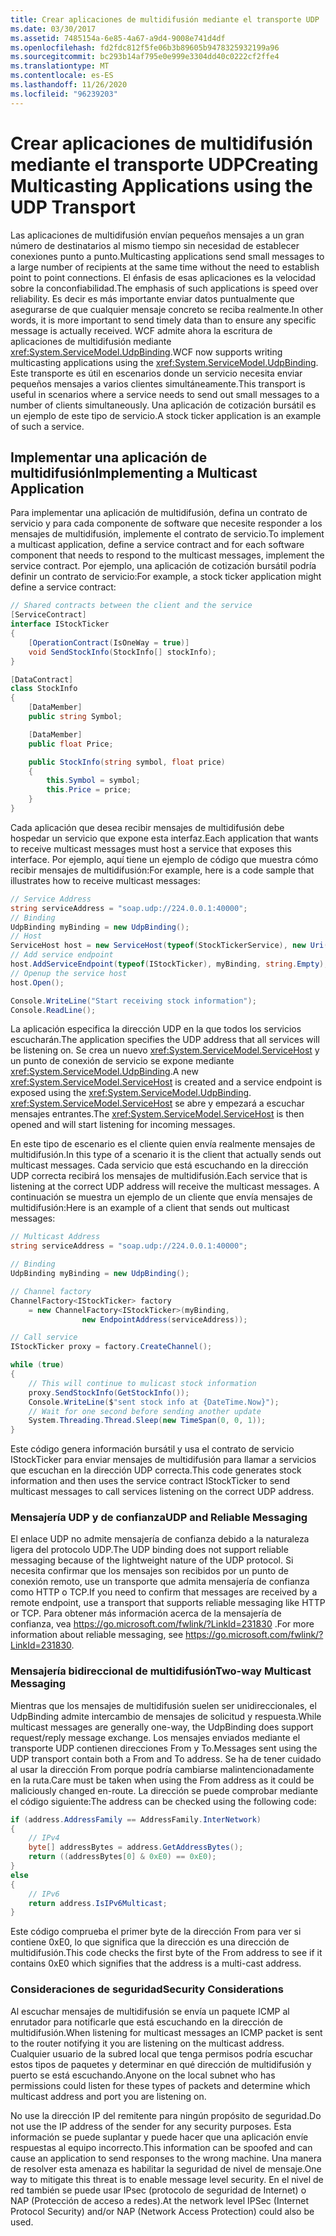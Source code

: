 ```yaml
---
title: Crear aplicaciones de multidifusión mediante el transporte UDP
ms.date: 03/30/2017
ms.assetid: 7485154a-6e85-4a67-a9d4-9008e741d4df
ms.openlocfilehash: fd2fdc812f5fe06b3b89605b9478325932199a96
ms.sourcegitcommit: bc293b14af795e0e999e3304dd40c0222cf2ffe4
ms.translationtype: MT
ms.contentlocale: es-ES
ms.lasthandoff: 11/26/2020
ms.locfileid: "96239203"
---
```

# <a name="creating-multicasting-applications-using-the-udp-transport"></a><span data-ttu-id="7d5c1-102">Crear aplicaciones de multidifusión mediante el transporte UDP</span><span class="sxs-lookup"><span data-stu-id="7d5c1-102">Creating Multicasting Applications using the UDP Transport</span></span>

<span data-ttu-id="7d5c1-103">Las aplicaciones de multidifusión envían pequeños mensajes a un gran número de destinatarios al mismo tiempo sin necesidad de establecer conexiones punto a punto.</span><span class="sxs-lookup"><span data-stu-id="7d5c1-103">Multicasting applications send small messages to a large number of recipients at the same time without the need to establish point to point connections.</span></span> <span data-ttu-id="7d5c1-104">El énfasis de esas aplicaciones es la velocidad sobre la conconfiabilidad.</span><span class="sxs-lookup"><span data-stu-id="7d5c1-104">The emphasis of such applications is speed over reliability.</span></span> <span data-ttu-id="7d5c1-105">Es decir es más importante enviar datos puntualmente que asegurarse de que cualquier mensaje concreto se reciba realmente.</span><span class="sxs-lookup"><span data-stu-id="7d5c1-105">In other words, it is more important to send timely data than to ensure any specific message is actually received.</span></span> <span data-ttu-id="7d5c1-106">WCF admite ahora la escritura de aplicaciones de multidifusión mediante <xref:System.ServiceModel.UdpBinding>.</span><span class="sxs-lookup"><span data-stu-id="7d5c1-106">WCF now supports writing multicasting applications using the <xref:System.ServiceModel.UdpBinding>.</span></span> <span data-ttu-id="7d5c1-107">Este transporte es útil en escenarios donde un servicio necesita enviar pequeños mensajes a varios clientes simultáneamente.</span><span class="sxs-lookup"><span data-stu-id="7d5c1-107">This transport is useful in scenarios where a service needs to send out small messages to a number of clients simultaneously.</span></span> <span data-ttu-id="7d5c1-108">Una aplicación de cotización bursátil es un ejemplo de este tipo de servicio.</span><span class="sxs-lookup"><span data-stu-id="7d5c1-108">A stock ticker application is an example of such a service.</span></span>  
  
## <a name="implementing-a-multicast-application"></a><span data-ttu-id="7d5c1-109">Implementar una aplicación de multidifusión</span><span class="sxs-lookup"><span data-stu-id="7d5c1-109">Implementing a Multicast Application</span></span>  

 <span data-ttu-id="7d5c1-110">Para implementar una aplicación de multidifusión, defina un contrato de servicio y para cada componente de software que necesite responder a los mensajes de multidifusión, implemente el contrato de servicio.</span><span class="sxs-lookup"><span data-stu-id="7d5c1-110">To implement a multicast application, define a service contract and for each software component that needs to respond to the multicast messages, implement the service contract.</span></span> <span data-ttu-id="7d5c1-111">Por ejemplo, una aplicación de cotización bursátil podría definir un contrato de servicio:</span><span class="sxs-lookup"><span data-stu-id="7d5c1-111">For example, a stock ticker application might define a service contract:</span></span>  
  
```csharp
// Shared contracts between the client and the service  
[ServiceContract]
interface IStockTicker
{
    [OperationContract(IsOneWay = true)]
    void SendStockInfo(StockInfo[] stockInfo);
}

[DataContract]
class StockInfo
{
    [DataMember]
    public string Symbol;

    [DataMember]
    public float Price;

    public StockInfo(string symbol, float price)
    {
        this.Symbol = symbol;
        this.Price = price;
    }
}
```  
  
 <span data-ttu-id="7d5c1-112">Cada aplicación que desea recibir mensajes de multidifusión debe hospedar un servicio que expone esta interfaz.</span><span class="sxs-lookup"><span data-stu-id="7d5c1-112">Each application that wants to receive multicast messages must host a service that exposes this interface.</span></span>  <span data-ttu-id="7d5c1-113">Por ejemplo, aquí tiene un ejemplo de código que muestra cómo recibir mensajes de multidifusión:</span><span class="sxs-lookup"><span data-stu-id="7d5c1-113">For example, here is a code sample that illustrates how to receive multicast messages:</span></span>  
  
```csharp
// Service Address
string serviceAddress = "soap.udp://224.0.0.1:40000";
// Binding
UdpBinding myBinding = new UdpBinding();
// Host
ServiceHost host = new ServiceHost(typeof(StockTickerService), new Uri(serviceAddress));
// Add service endpoint
host.AddServiceEndpoint(typeof(IStockTicker), myBinding, string.Empty);
// Openup the service host
host.Open();

Console.WriteLine("Start receiving stock information");
Console.ReadLine();
```  
  
 <span data-ttu-id="7d5c1-114">La aplicación especifica la dirección UDP en la que todos los servicios escucharán.</span><span class="sxs-lookup"><span data-stu-id="7d5c1-114">The application specifies the UDP address that all services will be listening on.</span></span> <span data-ttu-id="7d5c1-115">Se crea un nuevo <xref:System.ServiceModel.ServiceHost> y un punto de conexión de servicio se expone mediante <xref:System.ServiceModel.UdpBinding>.</span><span class="sxs-lookup"><span data-stu-id="7d5c1-115">A new <xref:System.ServiceModel.ServiceHost> is created and a service endpoint is exposed using the <xref:System.ServiceModel.UdpBinding>.</span></span> <span data-ttu-id="7d5c1-116"><xref:System.ServiceModel.ServiceHost> se abre y empezará a escuchar mensajes entrantes.</span><span class="sxs-lookup"><span data-stu-id="7d5c1-116">The <xref:System.ServiceModel.ServiceHost> is then opened and will start listening for incoming messages.</span></span>  
  
 <span data-ttu-id="7d5c1-117">En este tipo de escenario es el cliente quien envía realmente mensajes de multidifusión.</span><span class="sxs-lookup"><span data-stu-id="7d5c1-117">In this type of a scenario it is the client that actually sends out multicast messages.</span></span> <span data-ttu-id="7d5c1-118">Cada servicio que está escuchando en la dirección UDP correcta recibirá los mensajes de multidifusión.</span><span class="sxs-lookup"><span data-stu-id="7d5c1-118">Each service that is listening at the correct UDP address will receive the multicast messages.</span></span> <span data-ttu-id="7d5c1-119">A continuación se muestra un ejemplo de un cliente que envía mensajes de multidifusión:</span><span class="sxs-lookup"><span data-stu-id="7d5c1-119">Here is an example of a client that sends out multicast messages:</span></span>  
  
```csharp
// Multicast Address
string serviceAddress = "soap.udp://224.0.0.1:40000";

// Binding
UdpBinding myBinding = new UdpBinding();

// Channel factory
ChannelFactory<IStockTicker> factory
    = new ChannelFactory<IStockTicker>(myBinding,
                new EndpointAddress(serviceAddress));

// Call service
IStockTicker proxy = factory.CreateChannel();

while (true)
{
    // This will continue to mulicast stock information
    proxy.SendStockInfo(GetStockInfo());
    Console.WriteLine($"sent stock info at {DateTime.Now}");
    // Wait for one second before sending another update
    System.Threading.Thread.Sleep(new TimeSpan(0, 0, 1));
}
```  
  
 <span data-ttu-id="7d5c1-120">Este código genera información bursátil y usa el contrato de servicio IStockTicker para enviar mensajes de multidifusión para llamar a servicios que escuchan en la dirección UDP correcta.</span><span class="sxs-lookup"><span data-stu-id="7d5c1-120">This code generates stock information and then uses the service contract IStockTicker to send multicast messages to call services listening on the correct UDP address.</span></span>  
  
### <a name="udp-and-reliable-messaging"></a><span data-ttu-id="7d5c1-121">Mensajería UDP y de confianza</span><span class="sxs-lookup"><span data-stu-id="7d5c1-121">UDP and Reliable Messaging</span></span>  

  <span data-ttu-id="7d5c1-122">El enlace UDP no admite mensajería de confianza debido a la naturaleza ligera del protocolo UDP.</span><span class="sxs-lookup"><span data-stu-id="7d5c1-122">The UDP binding does not support reliable messaging because of the lightweight nature of the UDP protocol.</span></span> <span data-ttu-id="7d5c1-123">Si necesita confirmar que los mensajes son recibidos por un punto de conexión remoto, use un transporte que admita mensajería de confianza como HTTP o TCP.</span><span class="sxs-lookup"><span data-stu-id="7d5c1-123">If you need to confirm that messages are received by a remote endpoint, use a transport that supports reliable messaging like  HTTP or TCP.</span></span> <span data-ttu-id="7d5c1-124">Para obtener más información acerca de la mensajería de confianza, vea <https://go.microsoft.com/fwlink/?LinkId=231830> .</span><span class="sxs-lookup"><span data-stu-id="7d5c1-124">For more information about reliable messaging, see <https://go.microsoft.com/fwlink/?LinkId=231830>.</span></span>  
  
### <a name="two-way-multicast-messaging"></a><span data-ttu-id="7d5c1-125">Mensajería bidireccional de multidifusión</span><span class="sxs-lookup"><span data-stu-id="7d5c1-125">Two-way Multicast Messaging</span></span>  

 <span data-ttu-id="7d5c1-126">Mientras que los mensajes de multidifusión suelen ser unidireccionales, el UdpBinding admite intercambio de mensajes de solicitud y respuesta.</span><span class="sxs-lookup"><span data-stu-id="7d5c1-126">While multicast messages are generally one-way, the UdpBinding does support request/reply message exchange.</span></span> <span data-ttu-id="7d5c1-127">Los mensajes enviados mediante el transporte UDP contienen direcciones From y To.</span><span class="sxs-lookup"><span data-stu-id="7d5c1-127">Messages sent using the UDP transport contain both a From and To address.</span></span> <span data-ttu-id="7d5c1-128">Se ha de tener cuidado al usar la dirección From porque podría cambiarse malintencionadamente en la ruta.</span><span class="sxs-lookup"><span data-stu-id="7d5c1-128">Care must be taken when using the From address as it could be maliciously changed en-route.</span></span>  <span data-ttu-id="7d5c1-129">La dirección se puede comprobar mediante el código siguiente:</span><span class="sxs-lookup"><span data-stu-id="7d5c1-129">The address can be checked using the following code:</span></span>  
  
```csharp
if (address.AddressFamily == AddressFamily.InterNetwork)
{
    // IPv4
    byte[] addressBytes = address.GetAddressBytes();
    return ((addressBytes[0] & 0xE0) == 0xE0);
}
else
{
    // IPv6
    return address.IsIPv6Multicast;
}
```  
  
 <span data-ttu-id="7d5c1-130">Este código comprueba el primer byte de la dirección From para ver si contiene 0xE0, lo que significa que la dirección es una dirección de multidifusión.</span><span class="sxs-lookup"><span data-stu-id="7d5c1-130">This code checks the first byte of the From address to see if it contains 0xE0 which signifies that the address is a multi-cast address.</span></span>  
  
### <a name="security-considerations"></a><span data-ttu-id="7d5c1-131">Consideraciones de seguridad</span><span class="sxs-lookup"><span data-stu-id="7d5c1-131">Security Considerations</span></span>  

 <span data-ttu-id="7d5c1-132">Al escuchar mensajes de multidifusión se envía un paquete ICMP al enrutador para notificarle que está escuchando en la dirección de multidifusión.</span><span class="sxs-lookup"><span data-stu-id="7d5c1-132">When listening for multicast messages an ICMP packet is sent to the router notifying it you are listening on the multicast address.</span></span> <span data-ttu-id="7d5c1-133">Cualquier usuario de la subred local que tenga permisos podría escuchar estos tipos de paquetes y determinar en qué dirección de multidifusión y puerto se está escuchando.</span><span class="sxs-lookup"><span data-stu-id="7d5c1-133">Anyone on the local subnet who has permissions could listen for these types of packets and determine which multicast address and port you are listening on.</span></span>  
  
 <span data-ttu-id="7d5c1-134">No use la dirección IP del remitente para ningún propósito de seguridad.</span><span class="sxs-lookup"><span data-stu-id="7d5c1-134">Do not use the IP address of the sender for any security purposes.</span></span> <span data-ttu-id="7d5c1-135">Esta información se puede suplantar y puede hacer que una aplicación envíe respuestas al equipo incorrecto.</span><span class="sxs-lookup"><span data-stu-id="7d5c1-135">This information can be spoofed and can cause an application to send responses to the wrong machine.</span></span> <span data-ttu-id="7d5c1-136">Una manera de resolver esta amenaza es habilitar la seguridad de nivel de mensaje.</span><span class="sxs-lookup"><span data-stu-id="7d5c1-136">One way to mitigate this threat is to enable message level security.</span></span> <span data-ttu-id="7d5c1-137">En el nivel de red también se puede usar IPsec (protocolo de seguridad de Internet) o NAP (Protección de acceso a redes).</span><span class="sxs-lookup"><span data-stu-id="7d5c1-137">At the network level IPSec  (Internet Protocol Security) and/or NAP (Network Access Protection) could also be used.</span></span>
